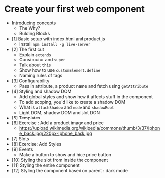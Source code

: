 # Create your first web component

* Introducing concepts
  * The Why?
  * Bulding Blocks
* [1] Basic setup with index.html and product.js
  * Install `npm install -g live-server`
* [2] The first cut
  * Explain `extends`
  * Constructor and `super`
  * Talk about `this`
  * Show how to use `customElement.define`
  * Naming rules of tags
* [3] Configurability
  * Pass in attribute, a product name and fetch using `getAttribute`
* [4] Styling and shadow DOM
  * Add global styles and show how it affects stuff in the component
  * To add scoping, you'd like to create a shadow DOM
  * What is `attachShadow` and `mode` and `shadowRoot`
  * Light DOM, shadow DOM and slot DON
* [5] Templates
* [6] Exercise : Add a product image and price
  * https://upload.wikimedia.org/wikipedia/commons/thumb/3/37/Iphone_back.jpg/220px-Iphone_back.jpg
* [7] Slots
* [8] Exercise: Add Styles
* [9] Events
  * Make a button to show and hide price button
* [10] Styling the slot from inside the component
* [11] Styling the entire component
* [12] Styling the component based on parent :  dark mode

